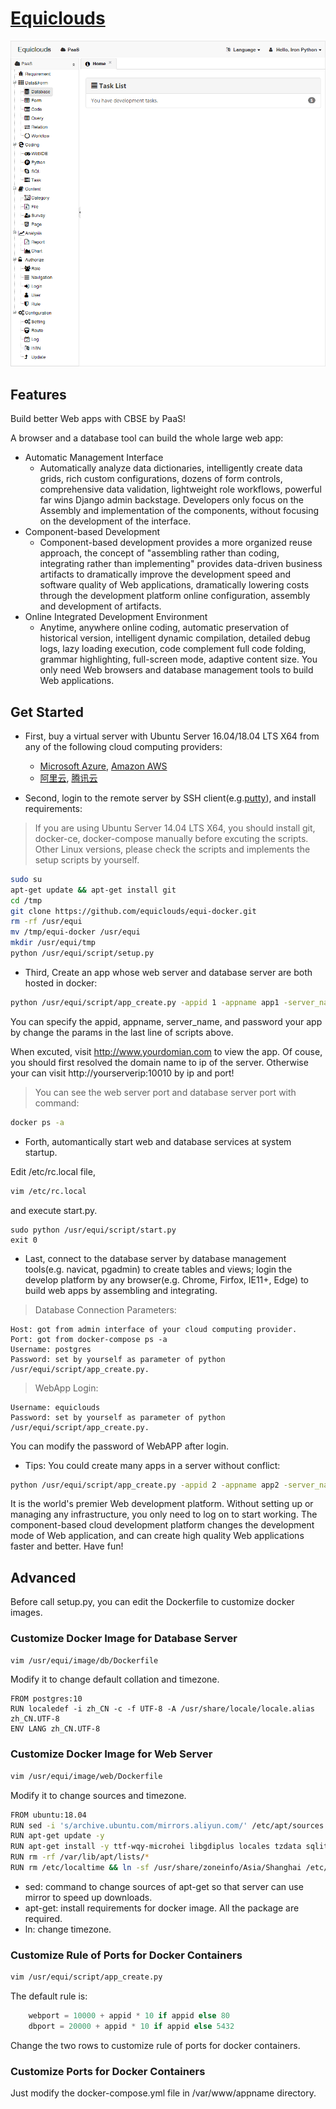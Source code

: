 # [Equiclouds](http://www.equiclouds.com/)

![Admin](admin.png)

## Features

Build better Web apps with CBSE by PaaS! 

A browser and a database tool can build the whole large web app:

* Automatic Management Interface
  * Automatically analyze data dictionaries, intelligently create data grids, rich custom configurations, dozens of form controls, comprehensive data validation, lightweight role workflows, powerful far wins Django admin backstage. Developers only focus on the Assembly and implementation of the components, without focusing on the development of the interface.
* Component-based Development
  * Component-based development provides a more organized reuse approach, the concept of "assembling rather than coding, integrating rather than implementing" provides data-driven business artifacts to dramatically improve the development speed and software quality of Web applications, dramatically lowering costs through the development platform online configuration, assembly and development of artifacts.
* Online Integrated Development Environment
  * Anytime, anywhere online coding, automatic preservation of historical version, intelligent dynamic compilation, detailed debug logs, lazy loading execution, code complement full code folding, grammar highlighting, full-screen mode, adaptive content size. You only need Web browsers and database management tools to build Web applications.

## Get Started

* First, buy a virtual server with Ubuntu Server 16.04/18.04 LTS X64 from any of the following cloud computing providers:
  * [Microsoft Azure](https://azure.microsoft.com/), [Amazon AWS](https://aws.amazon.com/)
  * [阿里云](https://promotion.aliyun.com/ntms/yunparter/invite.html?userCode=jrx3bb1f), [腾讯云](https://cloud.tencent.com/redirect.php?redirect=1014&cps_key=3903997dfdf207961c180fc52fd875cf&from=console)
 
* Second, login to the remote server by SSH client(e.g.[putty](https://www.chiark.greenend.org.uk/~sgtatham/putty/latest.html)), and install requirements:

> If you are using Ubuntu Server 14.04 LTS X64, you should install git, docker-ce, docker-compose manually before excuting the scripts. Other Linux versions, please check the scripts and implements the setup scripts by yourself.

```bash
sudo su
apt-get update && apt-get install git
cd /tmp
git clone https://github.com/equiclouds/equi-docker.git
rm -rf /usr/equi
mv /tmp/equi-docker /usr/equi
mkdir /usr/equi/tmp
python /usr/equi/script/setup.py
```

* Third, Create an app whose web server and database server are both hosted in docker:

```bash
python /usr/equi/script/app_create.py -appid 1 -appname app1 -server_name www.yourdomain.com -password password
```

You can specify the appid, appname, server_name, and password your app by change the params in the last line of scripts above.

When excuted, visit http://www.yourdomian.com to view the app. Of couse, you should first resolved the domain name to ip of the server. Otherwise your can visit http://yourserverip:10010 by ip and port!

> You can see the web server port and database server port with command:

```bash
docker ps -a
```

* Forth, automantically start web and database services at system startup.

Edit /etc/rc.local file,

```bash
vim /etc/rc.local
```

and execute start.py.

```
sudo python /usr/equi/script/start.py
exit 0
```

* Last, connect to the database server by database management tools(e.g. navicat, pgadmin) to create tables and views; login the develop platform by any browser(e.g. Chrome, Firfox, IE11+, Edge) to build web apps by assembling and integrating.

> Database Connection Parameters:

```
Host: got from admin interface of your cloud computing provider.
Port: got from docker-compose ps -a
Username: postgres
Password: set by yourself as parameter of python /usr/equi/script/app_create.py.
```

> WebApp Login:

```
Username: equiclouds
Password: set by yourself as parameter of python /usr/equi/script/app_create.py.
```

You can modify the password of WebAPP after login.

* Tips: You could create many apps in a server without conflict:

```bash
python /usr/equi/script/app_create.py -appid 2 -appname app2 -server_name www.yourdomain2.com -password password2
```

It is the world's premier Web development platform. Without setting up or managing any infrastructure, you only need to log on to start working. The component-based cloud development platform changes the development mode of Web application, and can create high quality Web applications faster and better. Have fun!

## Advanced

Before call setup.py, you can edit the Dockerfile to customize docker images.

### Customize Docker Image for Database Server

```bash
vim /usr/equi/image/db/Dockerfile
```

Modify it to change default collation and timezone.

```
FROM postgres:10
RUN localedef -i zh_CN -c -f UTF-8 -A /usr/share/locale/locale.alias zh_CN.UTF-8
ENV LANG zh_CN.UTF-8
```

### Customize Docker Image for Web Server

```bash
vim /usr/equi/image/web/Dockerfile
```

Modify it to change sources and timezone.

```bash
FROM ubuntu:18.04
RUN sed -i 's/archive.ubuntu.com/mirrors.aliyun.com/' /etc/apt/sources.list
RUN apt-get update -y
RUN apt-get install -y ttf-wqy-microhei libgdiplus locales tzdata sqlite
RUN rm -rf /var/lib/apt/lists/*
RUN rm /etc/localtime && ln -sf /usr/share/zoneinfo/Asia/Shanghai /etc/localtime
```

* sed: command to change sources of apt-get so that server can use mirror to speed up downloads.
* apt-get: install requirements for docker image. All the package are required.
* ln: change timezone.


### Customize Rule of Ports for Docker Containers

```bash
vim /usr/equi/script/app_create.py
```

The default rule is:

```python
    webport = 10000 + appid * 10 if appid else 80
    dbport = 20000 + appid * 10 if appid else 5432
```

Change the two rows to customize rule of ports for docker containers.

### Customize Ports for Docker Containers

Just modify the docker-compose.yml file in /var/www/appname directory.
